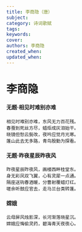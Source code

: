```yaml
---
title: 李商隐（唐）
subject: 
category: 诗词歌赋
tags: 
keywords: 
cover: 
authors: 李商隐
created_when: 
updated_when: 
---
```


# 李商隐

#### 无题·相见时难别亦难

```
相见时难别亦难，东风无力百花残。
春蚕到死丝方尽，蜡炬成灰泪始干。
晓镜但愁云鬓改，夜吟应觉月光寒。
蓬山此去无多路，青鸟殷勤为探看。
```

#### 无题·昨夜星辰昨夜风

```
昨夜星辰昨夜风，画楼西畔桂堂东。
身无彩凤双飞翼，心有灵犀一点通。
隔座送钩春酒暖，分曹射覆蜡灯红。
嗟余听鼓应官去，走马兰台类转蓬。
```

#### 嫦娥

```
云母屏风烛影深，长河渐落晓星沉。
嫦娥应悔偷灵药，碧海青天夜夜心。
```
